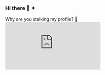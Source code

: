 ### Hi there 👋 ✦
Why are you stalking my profile? 🧐
<embed src="https://wakatime.com/share/@space/75f485b1-f0b2-4543-a299-3df3d08df807.svg"></embed>

<!--
**arnism1/arnism1** is a ✨ _special_ ✨ repository because its `README.md` (this file) appears on your GitHub profile.



Here are some ideas to get you started:

- 🔭 I’m currently working on ...
- 🌱 I’m currently learning ...
- 👯 I’m looking to collaborate on ...
- 🤔 I’m looking for help with ...
- 💬 Ask me about ...
- 📫 How to reach me: ...
- 😄 Pronouns: ...
- ⚡ Fun fact: ...
-->
